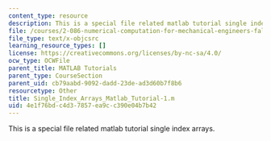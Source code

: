 ```yaml
---
content_type: resource
description: This is a special file related matlab tutorial single index arrays.
file: /courses/2-086-numerical-computation-for-mechanical-engineers-fall-2014/4e1f76bdc4d37857ea9cc390e04b7b42_Single_Index_Arrays_Matlab_Tutorial-1.m
file_type: text/x-objcsrc
learning_resource_types: []
license: https://creativecommons.org/licenses/by-nc-sa/4.0/
ocw_type: OCWFile
parent_title: MATLAB Tutorials
parent_type: CourseSection
parent_uid: cb79aabd-9092-dadd-23de-ad3d60b7f8b6
resourcetype: Other
title: Single_Index_Arrays_Matlab_Tutorial-1.m
uid: 4e1f76bd-c4d3-7857-ea9c-c390e04b7b42
---
```

This is a special file related matlab tutorial single index arrays.